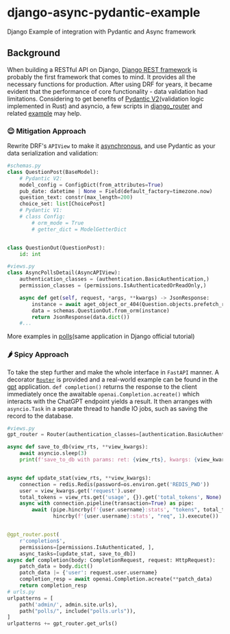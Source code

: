 # django-async-pydantic-example
Django Example of integration with Pydantic and Async framework

## Background
When building a RESTful API on Django, [Django REST framework](https://www.django-rest-framework.org/) is probably the first framework that comes to mind. It provides all the necessary functions for production. After using DRF for years, it became evident that the performance of core functionality - data validation had limitations. Considering to get benefits of [Pydantic V2](https://docs.pydantic.dev/latest/)(validation logic implemented in Rust) and asyncio, a few scripts in [django_router]() and related [example]() may help.

### 😌 Mitigation Approach
Rewrite DRF's `APIView` to make it [asynchronous](https://github.com/DrChai/django-async-pydantic-example/blob/main/django_router/views.py#L13), and use Pydantic as your data serialization and validation:
```python
#schemas.py
class QuestionPost(BaseModel):
    # Pydantic V2:
    model_config = ConfigDict(from_attributes=True)
    pub_date: datetime | None = Field(default_factory=timezone.now)
    question_text: constr(max_length=200)
    choice_set: list[ChoicePost]
    # Pydantic V1:
    # class Config:
        # orm_mode = True
        # getter_dict = ModelGetterDict


class QuestionOut(QuestionPost):
    id: int

#views.py
class AsyncPollsDetail(AsyncAPIView):
    authentication_classes = (authentication.BasicAuthentication,)
    permission_classes = (permissions.IsAuthenticatedOrReadOnly,)

    async def get(self, request, *args, **kwargs) -> JsonResponse:
        instance = await aget_object_or_404(Question.objects.prefetch_related('choice_set',), pk=kwargs['pk'])
        data = schemas.QuestionOut.from_orm(instance)
        return JsonResponse(data.dict())
    #...
```
More examples in [polls](https://github.com/DrChai/django-async-pydantic-example/blob/main/example/polls/views.py)(same application in Django official tutorial) 
### 🌶️ Spicy Approach
To take the step further and make the whole interface in `FastAPI` manner. A decorator [`Router`](https://github.com/DrChai/django-async-pydantic-example/blob/main/django_router/routing.py#L286) is provided and a real-world example can be found in the [gpt](https://github.com/DrChai/django-async-pydantic-example/blob/main/example/gpt/views.py) application. `def completion()` returns the response to the client immediately once the awaitable `openai.Completion.acreate()` which interacts with the ChatGPT endpoint yields a result. It then arranges with `asyncio.Task` in a separate thread to handle IO jobs, such as saving the record to the database. 
```python
#views.py
gpt_router = Router(authentication_classes=[authentication.BasicAuthentication, ])

async def save_to_db(view_rts, **view_kwargs):
    await asyncio.sleep(3)
    print(f'save_to_db with params: ret: {view_rts}, kwargs: {view_kwargs}')


async def update_stat(view_rts, **view_kwargs):
    connection = redis.Redis(password=os.environ.get('REDIS_PWD'))
    user = view_kwargs.get('request').user
    total_tokens = view_rts.get('usage', {}).get('total_tokens', None)
    async with connection.pipeline(transaction=True) as pipe:
        await (pipe.hincrby(f'{user.username}:stats', "tokens", total_tokens).
               hincrby(f'{user.username}:stats', "req", 1).execute())


@gpt_router.post(
    r'completion$',
    permissions=[permissions.IsAuthenticated, ],
    async_tasks=[update_stat, save_to_db])
async def completion(body: CompletionRequest, request: HttpRequest):
    patch_data = body.dict()
    patch_data |= {'user': request.user.username}
    completion_resp = await openai.Completion.acreate(**patch_data)
    return completion_resp
# urls.py
urlpatterns = [
    path('admin/', admin.site.urls),
    path("polls/", include("polls.urls")),
]
urlpatterns += gpt_router.get_urls()
```